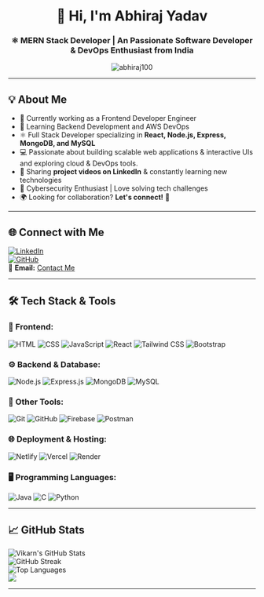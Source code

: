 <h1 align="center">👋 Hi, I'm <strong>Abhiraj Yadav</strong></h1>
<h3 align="center">⚛️ MERN Stack Developer | An Passionate Software Developer & DevOps Enthusiast from India</h3>
<p align="center">
  <img
    src="https://komarev.com/ghpvc/?username=abhiraj100&label=Profile%20views&color=0e75b6&style=flat"
    alt="abhiraj100"
  />
</p>

---

## 💡 About Me

- 🎯 Currently working as a Frontend Developer Engineer
- 🌱 Learning Backend Development and AWS DevOps
- ⚛️ Full Stack Developer specializing in **React, Node.js, Express, MongoDB, and MySQL**
- 💻 Passionate about building scalable web  applications & interactive UIs and exploring cloud & DevOps tools.
- 🚀 Sharing **project videos on LinkedIn** & constantly learning new technologies
- 🔐 Cybersecurity Enthusiast | Love solving tech challenges
- 🌍 Looking for collaboration? **Let's connect!** 🚀

---

## 🌐 **Connect with Me**

[![LinkedIn](https://img.shields.io/badge/LinkedIn-0077B5?style=for-the-badge&logo=linkedin&logoColor=white)](https://www.linkedin.com/in/abhiraj-yadav-86a232215/)  
[![GitHub](https://img.shields.io/badge/GitHub-181717?style=for-the-badge&logo=github&logoColor=white)](https://github.com/abhiraj100)  
📧 **Email:** [Contact Me](mailto:abhirajyadav303@gmail.com)

---

## 🛠 **Tech Stack & Tools**

### 🎨 Frontend:

![HTML](https://img.shields.io/badge/HTML5-E34F26?style=for-the-badge&logo=html5&logoColor=white)
![CSS](https://img.shields.io/badge/CSS3-1572B6?style=for-the-badge&logo=css3&logoColor=white)
![JavaScript](https://img.shields.io/badge/JavaScript-F7DF1E?style=for-the-badge&logo=javascript&logoColor=black)
![React](https://img.shields.io/badge/React-20232A?style=for-the-badge&logo=react&logoColor=61DAFB)
![Tailwind CSS](https://img.shields.io/badge/TailwindCSS-38B2AC?style=for-the-badge&logo=tailwind-css&logoColor=white)
![Bootstrap](https://img.shields.io/badge/Bootstrap-7952B3?style=for-the-badge&logo=bootstrap&logoColor=white)

### ⚙️ Backend & Database:

![Node.js](https://img.shields.io/badge/Node.js-339933?style=for-the-badge&logo=node.js&logoColor=white)
![Express.js](https://img.shields.io/badge/Express.js-000000?style=for-the-badge&logo=express&logoColor=white)
![MongoDB](https://img.shields.io/badge/MongoDB-4EA94B?style=for-the-badge&logo=mongodb&logoColor=white)
![MySQL](https://img.shields.io/badge/MySQL-4479A1?style=for-the-badge&logo=mysql&logoColor=white)

### 🚀 Other Tools:

![Git](https://img.shields.io/badge/Git-F05032?style=for-the-badge&logo=git&logoColor=white)
![GitHub](https://img.shields.io/badge/GitHub-181717?style=for-the-badge&logo=github&logoColor=white)
![Firebase](https://img.shields.io/badge/Firebase-FFCA28?style=for-the-badge&logo=firebase&logoColor=black)
![Postman](https://img.shields.io/badge/Postman-FF6C37?style=for-the-badge&logo=postman&logoColor=white)

### 🌐 Deployment & Hosting:

![Netlify](https://img.shields.io/badge/Netlify-00C7B7?style=for-the-badge&logo=netlify&logoColor=white)
![Vercel](https://img.shields.io/badge/Vercel-000000?style=for-the-badge&logo=vercel&logoColor=white)
![Render](https://img.shields.io/badge/Render-46E3B7?style=for-the-badge&logo=render&logoColor=white)

### 🖥️ Programming Languages:

![Java](https://img.shields.io/badge/Java-007396?style=for-the-badge&logo=java&logoColor=white)
![C](https://img.shields.io/badge/C-00599C?style=for-the-badge&logo=c&logoColor=white)
![Python](https://img.shields.io/badge/Python-3776AB?style=for-the-badge&logo=python&logoColor=white)

---

## 📈 **GitHub Stats**

![Vikarn's GitHub Stats](https://github-readme-stats.vercel.app/api?username=abhiraj100&show_icons=true&theme=react)  
![GitHub Streak](https://github-readme-streak-stats.herokuapp.com/?user=abhiraj100&theme=react)  
![Top Languages](https://github-readme-stats.vercel.app/api/top-langs/?username=abhiraj100&layout=compact&theme=react)  
<img src="https://github-readme-activity-graph.vercel.app/graph?username=abhiraj100&theme=react" width="auto" height="auto">

---
